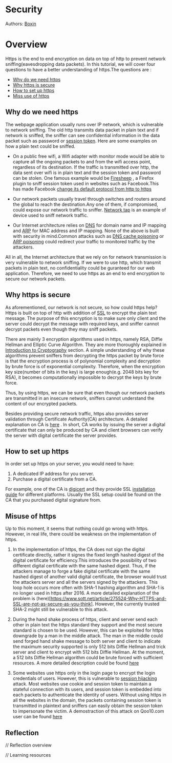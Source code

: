 # Security

Authors: [Boxin]()

# Overview

Https is the end to end encryption on data on top of http to prevent network sniffing(eavesdropping data packets). In this tutorial, we will cover four questions to have a better understanding of https.The questions are :
- [Why do we need https](#why-do-we-need-https)
- [Why https is secure](#why-https-is-secure)
- [How to set up https](#how-to-set-up-https)
- [Miss use of https](#misuse-of-https)

## Why do we need https

The webpage application usually runs over IP network, which is vulnerable to network sniffing. The old http transmits data packet in plain text and if network is sniffed, the sniffer can see confidential information in the data packet such as password or [session token](http://searchsoftwarequality.techtarget.com/definition/session-ID). Here are some examples on how a plain text could be sniffed.

- On a public free wifi, a Wifi adapter with monitor mode would be able to capture all the ongoing packets to and from the wifi access point, regardless of its destination. If the traffic is transmitted over http, the data sent over wifi is in plain text and the session token and password can be stolen. One famous example would be [Firesheep](https://github.com/codebutler/firesheep) , a Firefox plugin to sniff session token used in websites such as Facebook.This has made Facebook [change its default protocol from http to https](https://www.facebook.com/notes/facebook-engineering/secure-browsing-by-default/10151590414803920/)

- Our network packets usually travel through switches and routers around the global to reach the destination.Any one of them, if compromised, could expose our network traffic to sniffer. [Network tap](http://searchnetworking.techtarget.com/definition/Network-tap) is an example of device used to sniff network traffic.

- Our Internet architecture relies on [DNS](https://en.wikipedia.org/wiki/Domain_Name_System) for domain name and IP mapping and [ARP](https://en.wikipedia.org/wiki/Address_Resolution_Protocol) for MAC address and IP mapping. None of the above is built with security in mind.Common attacks such as [DNS cache poisoning](https://en.wikipedia.org/wiki/DNS_spoofing) or [ARP poisoning](https://en.wikipedia.org/wiki/ARP_spoofing)
could redirect your traffic to monitored traffic by the attackers.

All in all, the Internet architecture that we rely on for network transmission is very vulnerable to network sniffing. If we were to use http, which transmit packets in plain text, no confidentiality could be guranteed for our web application. Therefore, we need to use https as an end to end encryption to secure our network packets.

## Why https is secure

As aforementioned, our network is not secure, so how could https help? Https is built on top of http with addition of [SSL](https://www.digicert.com/ssl.htm) to encrypt the plain text message. The purpose of this encryption is to make sure only client and the server could decrypt the message with required keys, and sniffer cannot decrypt packets even though they may sniff packets. 

There are mainly 3 encryption algorithms used in https, namely RSA, Diffie Hellman and Elliptic Curve Algorithm. They are more thoroughly explained in [Introduction to Cryptography](https://github.com/se-edu/learningresources "TODO: the link will be added after Dickson finishes on Cryptography") section. A simple understanding of why these algorithms prevent sniffers from decrypting the https packet by brute force is that the encryption process is of polynomial complexity and decryption by brute force is of exponential complexity. Therefore, when the encryption key size(number of bits in the key) is large enough(e.g. 2048 bits key for RSA), it becomes computationally impossible to decrypt the keys by brute force.

Thus, by using https, we can be sure that even though our network packets are transmitted in an insecure network, sniffers cannot understand the content of our encrypted packets. 


Besides providing secure network traffic, https also provides server validation through Certificate Authority(CA) architecture. A detailed explanation on CA is [here](https://www.globalsign.com/en-sg/ssl-information-center/what-are-certification-authorities-trust-hierarchies/) . In short, CA works by issuing the server a digital certificate that can only be produced by CA and client browsers can verify the server with digital certificate the server provides. 

## How to set up https
In order set up https on your server, you would need to have:
1. A dedicated IP address for you server.
2. Purchase a digital certificate from a CA.

For example, one of the CA is [digicert](https://www.digicert.com) and they provide SSL [installation guide](https://www.digicert.com/ssl-certificate-installation.htm) for different platforms. Usually the SSL setup could be found on the CA that you purchased digital signature from.

## Misuse of https

Up to this moment, it seems that nothing could go wrong with https. However, in real life, there could be weakness on the implementation of https.

1. In the implementation of https, the CA does not sign the digital certificate directly, rather it signes the fixed length hashed digest of the digital certificate for efficiency.This introduces the possibility of two different digital certificate with the same hashed digest. Thus, if the attackers manage to forge a fake digital certificate with the same hashed digest of another valid digital certificate, the browser would trust the attackers server and all the servers signed by the attackers. This loop hole occurs more often with SHA-1 hashing algorithm and SHA-1 is no longer used in https after 2016. A more detailed explanation of the problem is (here)[https://www.sott.net/article/275524-Why-HTTPS-and-SSL-are-not-as-secure-as-you-think]. However, the currently trusted SHA-2 might still be vulnerable to this attack.

2. During the hand shake process of https, client and server send each other in plain text the https standard they support and the most secure standard is chosen to be used. However, this can be exploited for https downgrade by a man in the middle attack. The man in the middle could send forged hand shake message to both server and client to indicate the maximum security supported is only 512 bits Diffie Hellman and trick server and client to encrypt with 512 bits Diffie Hellman. At the moment, a 512 bits Diffie Hellman algorithm could be brute forced with sufficient resources. A more detailed description could be found [here](https://weakdh.org/)

3. Some websites use https only in the login page to encrypt the login credentials of users. However, this is vulnerable to [session hijacking](https://en.wikipedia.org/wiki/Session_hijacking) attack. Most websites use cookie and session token to maintain a stateful connection with its users, and session token is embedded into each packets to authenticate the identity of users. Without using https in all the websites in the domain, the packets containing session token is transmitted in plaintext and sniffers can easily obtain the session token to impersonate the victim. A demostraction of this attack on Qoo10.com user can be found [here](https://www.youtube.com/watch?v=BjTwNzoMUuk
)

## Reflection

// Reflection overview

// Learning resources
